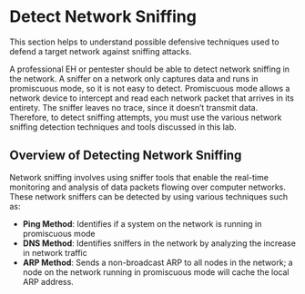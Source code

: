# Detect Network Sniffing

This section helps to understand possible defensive techniques used to defend a target network against sniffing attacks.

A professional EH or pentester should be able to detect network sniffing in the network. A sniffer on a network only captures data and runs in promiscuous mode, so it is not easy to detect. Promiscuous mode allows a network device to intercept and read each network packet that arrives in its entirety. The sniffer leaves no trace, since it doesn’t transmit data. Therefore, to detect sniffing attempts, you must use the various network sniffing detection techniques and tools discussed in this lab.

## Overview of Detecting Network Sniffing

Network sniffing involves using sniffer tools that enable the real-time monitoring and analysis of data packets flowing over computer networks. These network sniffers can be detected by using various techniques such as:

* **Ping Method**: Identifies if a system on the network is running in promiscuous mode
* **DNS Method**: Identifies sniffers in the network by analyzing the increase in network traffic
* **ARP Method**: Sends a non-broadcast ARP to all nodes in the network; a node on the network running in promiscuous mode will cache the local ARP address.

